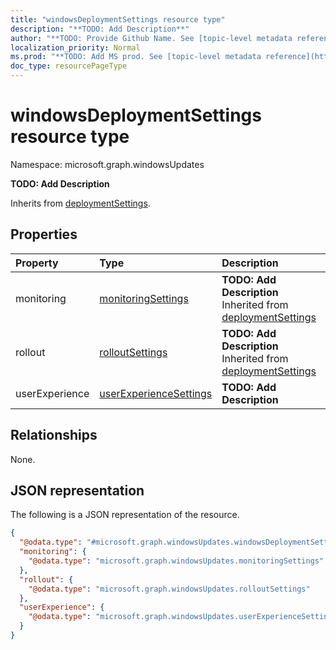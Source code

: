 ```yaml
---
title: "windowsDeploymentSettings resource type"
description: "**TODO: Add Description**"
author: "**TODO: Provide Github Name. See [topic-level metadata reference](https://msgo.azurewebsites.net/add/document/guidelines/metadata.html#topic-level-metadata)**"
localization_priority: Normal
ms.prod: "**TODO: Add MS prod. See [topic-level metadata reference](https://msgo.azurewebsites.net/add/document/guidelines/metadata.html#topic-level-metadata)**"
doc_type: resourcePageType
---
```


# windowsDeploymentSettings resource type

Namespace: microsoft.graph.windowsUpdates



**TODO: Add Description**


Inherits from [deploymentSettings](../resources/deploymentsettings.md).

## Properties
|Property|Type|Description|
|:---|:---|:---|
|monitoring|[monitoringSettings](../resources/windowsupdates-monitoringsettings.md)|**TODO: Add Description** Inherited from [deploymentSettings](../resources/windowsupdates-deploymentsettings.md)|
|rollout|[rolloutSettings](../resources/windowsupdates-rolloutsettings.md)|**TODO: Add Description** Inherited from [deploymentSettings](../resources/windowsupdates-deploymentsettings.md)|
|userExperience|[userExperienceSettings](../resources/windowsupdates-userexperiencesettings.md)|**TODO: Add Description**|

## Relationships
None.

## JSON representation
The following is a JSON representation of the resource.
<!-- {
  "blockType": "resource",
  "@odata.type": "microsoft.graph.windowsUpdates.windowsDeploymentSettings"
}
-->
``` json
{
  "@odata.type": "#microsoft.graph.windowsUpdates.windowsDeploymentSettings",
  "monitoring": {
    "@odata.type": "microsoft.graph.windowsUpdates.monitoringSettings"
  },
  "rollout": {
    "@odata.type": "microsoft.graph.windowsUpdates.rolloutSettings"
  },
  "userExperience": {
    "@odata.type": "microsoft.graph.windowsUpdates.userExperienceSettings"
  }
}
```


